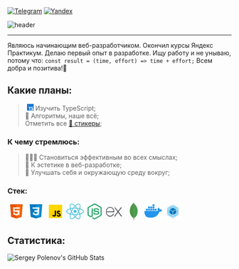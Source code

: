 [![Telegram](https://img.shields.io/badge/Telegram-blue?style=flat-square&logo=telegram)](https://t.me/Sengeer) [![Yandex](https://img.shields.io/badge/sergey.polenov%40ya.ru-FFD111?style=flat-square)](mailto:sergey.polenov@ya.ru) 

![header](https://capsule-render.vercel.app/api?type=venom&color=0:FF318C,100:8A5CF5&fontColor=30363D&text=Hello%20World&height=150&fontSize=60&desc=I%27m%20Sergey&descAlignY=75&descAlign=60)

---

Являюсь начинающим веб-разработчиком. Окончил курсы Яндекс Практикум. Делаю первый опыт в разработке. Ищу работу и не унываю, потому что: `const result = (time, effort) => time + effort;` Всем добра и позитива!💎

## Какие планы:
> &nbsp;<img alt="Иконка TypeScript" width="15" height="15" src="/assets/icons/icon-typescript.png" /> Изучить TypeScript;\
> 🔄 Алгоритмы, наше всё;\
> Отметить все [🎫 стикеры](https://miro.com/app/board/uXjVNHxhl30=/?share_link_id=162594989692);

### К чему стремлюсь:

> 🦸🏻‍♂ Становиться эффективным во всех смыслах;\
> 🗿 К эстетике в веб-разработке;\
> 🦾 Улучшать себя и окружающую среду вокруг;

### Стек:
<img alt="Иконка HTML" width="40" height="40" src="/assets/icons/icon-html.png" /> <img alt="Иконка CSS" width="40" height="40" src="/assets/icons/icon-css.png" /> <img alt="Иконка JS" width="40" height="40" src="/assets/icons/icon-javascript.png" /> <img alt="Иконка React" width="40" height="40" src="/assets/icons/icon-react.png" /> <img alt="Иконка Node.js" width="40" height="40" src="/assets/icons/icon-nodejs.png" /> <img alt="Иконка Express" width="40" height="40" src="/assets/icons/icon-express.png" /> <img alt="Иконка MongoDB" width="40" height="40" src="/assets/icons/icon-mongodb.png" /> <img alt="Иконка Docker" width="40" height="40" src="/assets/icons/icon-docker.png" /> <img alt="Иконка Webpack" width="40" height="40" src="/assets/icons/icon-webpack.png" />

## Статистика:

![Sergey Polenov's GitHub Stats](https://github-readme-stats.vercel.app/api?username=sengeer&show_icons=true&hide=contribs,prs&theme=jolly)
